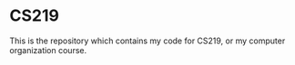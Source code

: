# CS219
This is the repository which contains my code for CS219, or my computer organization course.

